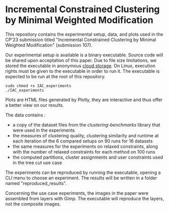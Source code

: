 # Incremental Constrained Clustering by Minimal Weighted Modification

This repository contains the experimental setup, data, and plots used in the CP'23 submission titled "Incremental Constrained Clustering by Minimal Weighted Modification" (submission 107).

Our experimental setup is available is a binary executable. Source code will be shared upon acceptation of this paper.
Due to file size limitations, we stored the executable in anonymous [cloud storage](https://drive.proton.me/urls/Q28SQKV66M#iK4ymGr0BFUb). 
On Linux, execution rights must be given to the executable in order to run it.
The executable is expected to be run at the root of this repository.

```
sudo chmod +x IAC_experiments
./IAC_experiments
```

Plots are HTML files generated by Plotly, they are interactive and thus offer a better view on our results.

The data contains :
- a copy of the dataset files from the *clustering-benchmarks* library that were used in the experiments
- the measures of clustering quality, clustering similarity and runtime at each iteration of the 6 compared setups on 90 runs for 16 datasets
- the same measures for the experiments on relaxed constraints, along with the number of relaxed constraints for each method on 100 runs
- the computed partitions, cluster assignments and user constraints used in the tree cut use case

The experiments can be reproduced by running the executable, opening a CLI menu to choose an experiment. The results will be written in a folder named "reproduced_results".

Concerning the use case experiments, the images in the paper were assembled from layers with Gimp. The executable will reproduce the layers, not the composite images.

